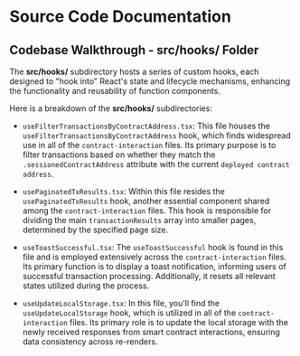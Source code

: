 # Source Code Documentation

## Codebase Walkthrough - **src/hooks/** Folder

The **src/hooks/** subdirectory hosts a series of custom hooks, each designed to "hook into" React's state and lifecycle mechanisms, enhancing the functionality and reusability of function components.

Here is a breakdown of the **src/hooks/** subdirectories:

- `useFilterTransactionsByContractAddress.tsx`: This file houses the `useFilterTransactionsByContractAddress` hook, which finds widespread use in all of the `contract-interaction` files. Its primary purpose is to filter transactions based on whether they match the `.sessionedContractAddress` attribute with the current `deployed contract address`.

- `usePaginatedTxResults.tsx`: Within this file resides the `usePaginatedTxResults` hook, another essential component shared among the `contract-interaction` files. This hook is responsible for dividing the main `transactionResults` array into smaller pages, determined by the specified page size.

- `useToastSuccessful.tsx`: The `useToastSuccessful` hook is found in this file and is employed extensively across the `contract-interaction` files. Its primary function is to display a toast notification, informing users of successful transaction processing. Additionally, it resets all relevant states utilized during the process.

- `useUpdateLocalStorage.tsx`: In this file, you'll find the `useUpdateLocalStorage` hook, which is utilized in all of the `contract-interaction` files. Its primary role is to update the local storage with the newly received responses from smart contract interactions, ensuring data consistency across re-renders.
